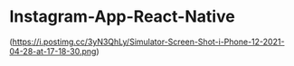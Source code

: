 # Instagram-App-React-Native


(https://i.postimg.cc/3yN3QhLy/Simulator-Screen-Shot-i-Phone-12-2021-04-28-at-17-18-30.png)


